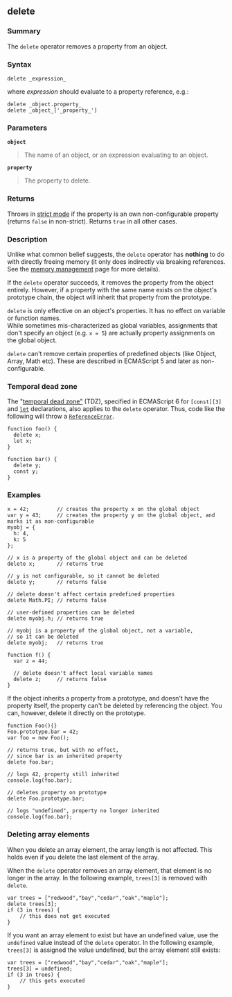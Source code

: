 ## delete

### Summary

The `delete` operator removes a property from an object.

### Syntax

    delete _expression_ 

where _expression_ should evaluate to a property reference, e.g.:

    delete _object.property_
    delete _object_['_property_']
    

### Parameters

**`object`**

> The name of an object, or an expression evaluating to an object.

**`property`**

> The property to delete.

### Returns

Throws in [strict mode][0] if the property is an own non-configurable property (returns `false` in non-strict). Returns `true` in all other cases.

### Description

Unlike what common belief suggests, the `delete` operator has **nothing** to do with directly freeing memory (it only does indirectly via breaking references. See the [memory management][1] page for more details).

If the `delete` operator succeeds, it removes the property from the object entirely. However, if a property with the same name exists on the object's prototype chain, the object will inherit that property from the prototype.

`delete` is only effective on an object's properties. It has no effect on variable or function names.  
While sometimes mis-characterized as global variables, assignments that don't specify an object (e.g. `x = 5`) are actually property assignments on the global object.

`delete` can't remove certain properties of predefined objects (like Object, Array, Math etc). These are described in ECMAScript 5 and later as non-configurable.

### Temporal dead zone

The "[temporal dead zone"][2] (TDZ), specified in ECMAScript 6 for `[const][3]` and [`let`][4] declarations, also applies to the `delete` operator. Thus, code like the following will throw a [`ReferenceError`][5].

    function foo() { 
      delete x;
      let x;
    }
    
    function bar() { 
      delete y; 
      const y; 
    }

### Examples

    x = 42;         // creates the property x on the global object
    var y = 43;     // creates the property y on the global object, and marks it as non-configurable
    myobj = {
      h: 4,
      k: 5
    };
    
    // x is a property of the global object and can be deleted
    delete x;       // returns true
    
    // y is not configurable, so it cannot be deleted                
    delete y;       // returns false 
    
    // delete doesn't affect certain predefined properties
    delete Math.PI; // returns false 
    
    // user-defined properties can be deleted
    delete myobj.h; // returns true 
    
    // myobj is a property of the global object, not a variable,
    // so it can be deleted
    delete myobj;   // returns true
    
    function f() {
      var z = 44;
    
      // delete doesn't affect local variable names
      delete z;     // returns false
    }
    

If the object inherits a property from a prototype, and doesn't have the property itself, the property can't be deleted by referencing the object. You can, however, delete it directly on the prototype.

    function Foo(){}
    Foo.prototype.bar = 42;
    var foo = new Foo();
    
    // returns true, but with no effect, 
    // since bar is an inherited property
    delete foo.bar;           
    
    // logs 42, property still inherited
    console.log(foo.bar);
    
    // deletes property on prototype
    delete Foo.prototype.bar; 
    
    // logs "undefined", property no longer inherited
    console.log(foo.bar);           

### Deleting array elements

When you delete an array element, the array length is not affected. This holds even if you delete the last element of the array.

When the `delete` operator removes an array element, that element is no longer in the array. In the following example, `trees[3]` is removed with `delete`.

    var trees = ["redwood","bay","cedar","oak","maple"];
    delete trees[3];
    if (3 in trees) {
        // this does not get executed
    }

If you want an array element to exist but have an undefined value, use the `undefined` value instead of the `delete` operator. In the following example, `trees[3]` is assigned the value undefined, but the array element still exists:

    var trees = ["redwood","bay","cedar","oak","maple"];
    trees[3] = undefined;
    if (3 in trees) {
        // this gets executed
    }



[0]: https://developer.mozilla.org/en/docs/Web/JavaScript/Reference/Functions_and_function_scope/Strict_mode
[1]: https://developer.mozilla.org/en/docs/Web/JavaScript/Memory_Management
[2]: https://developer.mozilla.org/en/docs/Web/JavaScript/Reference/Statements/let#Temporal_dead_zone_and_errors_with_let
[3]: https://developer.mozilla.org/en/docs/Web/JavaScript/Reference/Statements/const
[4]: https://developer.mozilla.org/en/docs/Web/JavaScript/Reference/Statements/let
[5]: https://developer.mozilla.org/en/docs/Web/JavaScript/Reference/Global_Objects/ReferenceError "The ReferenceError object represents an error when a non-existent variable is referenced."